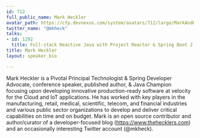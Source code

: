 ```yaml
---
id: 712
full_public_name: Mark Heckler
avatar_path: https://cfp.devnexus.com/system/avatars/712/large/MarkAndHisTARDIS.JPG?1504387244
twitter_name: "@mkheck"
talks:
- id: 1292
  title: Full-stack Reactive Java with Project Reactor & Spring Boot 2
title: Mark Heckler
layout: speaker_bio

---
```

Mark Heckler is a Pivotal Principal Technologist & Spring Developer Advocate, conference speaker, published author, & Java Champion focusing upon developing innovative production-ready software at velocity for the Cloud and IoT applications. He has worked with key players in the manufacturing, retail, medical, scientific, telecom, and financial industries and various public sector organizations to develop and deliver critical capabilities on time and on budget. Mark is an open source contributor and author/curator of a developer-focused blog (https://www.thehecklers.com) and an occasionally interesting Twitter account (@mkheck).
